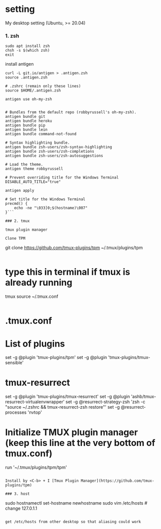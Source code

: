 # setting
My desktop setting (Ubuntu, >= 20.04)

### 1. zsh

```
sudo apt install zsh
chsh -s $(which zsh)
exit
```

install antigen

```
curl -L git.io/antigen > .antigen.zsh
source .antigen.zsh
```

```
# .zshrc (remain only these lines)
source $HOME/.antigen.zsh

antigen use oh-my-zsh


# Bundles from the default repo (robbyrussell's oh-my-zsh).
antigen bundle git
antigen bundle heroku
antigen bundle pip
antigen bundle lein
antigen bundle command-not-found

# Syntax highlighting bundle.
antigen bundle zsh-users/zsh-syntax-highlighting
antigen bundle zsh-users/zsh-completions
antigen bundle zsh-users/zsh-autosuggestions

# Load the theme.
antigen theme robbyrussell

# Prevent overriding title for the Windows Terminal
DISABLE_AUTO_TITLE="true"

antigen apply

# Set title for the Windows Terminal
precmd() {
    echo -ne "\033]0;$(hostname)\007"
}```
   
### 2. tmux

tmux plugin manager

Clone TPM
```
git clone https://github.com/tmux-plugins/tpm ~/.tmux/plugins/tpm
```

```
# type this in terminal if tmux is already running
tmux source ~/.tmux.conf
```

```
# .tmux.conf

# List of plugins
set -g @plugin 'tmux-plugins/tpm'
set -g @plugin 'tmux-plugins/tmux-sensible'

# tmux-resurrect
set -g @plugin 'tmux-plugins/tmux-resurrect'
set -g @plugin 'ashb/tmux-resurrect-virtualenvwrapper'
set -g @resurrect-strategy-zsh 'zsh -c "source ~/.zshrc && tmux-resurrect-zsh restore"'
set -g @resurrect-processes 'nvtop'

# Initialize TMUX plugin manager (keep this line at the very bottom of tmux.conf)
run '~/.tmux/plugins/tpm/tpm'
```

Install by <C-b> + I [Tmux Plugin Manager](https://github.com/tmux-plugins/tpm)

### 3. host

```
sudo hostnamectl set-hostname newhostname
sudo vim /etc/hosts # change 127.0.1.1
```

get /etc/hosts from other desktop so that aliasing could work
